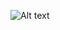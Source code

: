 <img
  src="https://github.com/AdhmAbdein/spring-boot-hotel-Docker-k8s-jenkins-git-github-/diagram.png"
  alt="Alt text"
  title="Optional title"
  style="display: inline-block; margin: 0 auto; max-width: 300px">
